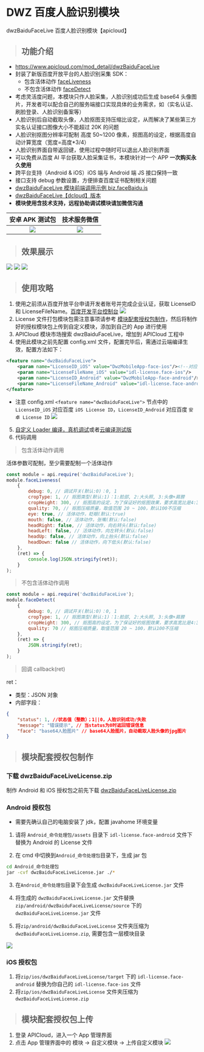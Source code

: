 # DWZ 百度人脸识别模块

dwzBaiduFaceLive 百度人脸识别模块【apicloud】

> ## 功能介绍

- https://www.apicloud.com/mod_detail/dwzBaiduFaceLive
- 封装了新版百度开放平台的人脸识别采集 SDK：
  - 包含活体动作 [faceLiveness](#a1)
  - 不包含活体动作 [faceDetect](#a2)
- 考虑灵活度问题，本模块只作人脸采集，人脸识别成功后生成 base64 头像图片，开发者可以配合自己的服务端接口实现具体的业务需求，如（实名认证、刷脸登录、人脸识别备案等）
- 人脸识别后自动截取头像，人脸抠图支持压缩比设定，从而解决了某些第三方实名认证接口图像大小不能超过 20K 的问题
- 人脸识别抠图分辨率可配制 高度 50~1200 像素，抠图高的设定，根据高度自动计算宽度（宽度=高度\*3/4）
- 人脸识别界面自带返回键，使用过程中随时可以退出人脸识别界面
- 可以免费从百度 AI 平台获取人脸采集证书，本模块针对一个 APP **一次购买永久使用**
- 跨平台支持（Android & iOS）iOS 端与 Android 端 JS 接口保持一致
- 接口支持 debug 参数设置，方便排查百度证书配制相关问题
- [dwzBaiduFaceLive 模块前端调用示例 biz.faceBaidu.js](https://github.com/dwzteam/dwz_mobile_app/blob/master/widget/js/biz.baiduFace.js)
- [dwzBaiduFaceLive【dcloud】版本](/doc/dcloud/dwzBaiduFaceLive/doc.md)
- **模块使用含技术支持，远程协助调试模块请加微信沟通**

|                    安卓 APK 测试包                     |                   技术服务微信                   |
| :----------------------------------------------------: | :----------------------------------------------: |
| ![](../../../_media/readme/app_download.png?width=200) | ![](../../../_media/readme/wx_zhh.png?width=200) |

> ## 效果展示

![](../../../_media/apicloud/dwzBaiduFaceLive/1.jpg?height=360)
![](../../../_media/apicloud/dwzBaiduFaceLive/2.jpg?height=360)
![](../../../_media/apicloud/dwzBaiduFaceLive/3.jpg?height=360)

> ## 使用攻略

1. 使用之前须从百度开放平台申请开发者账号并完成企业认证，获取 LicenseID 和 LicenseFileName。[百度开发平台控制台](https://console.bce.baidu.com/ai/#/ai/face/overview/index)
   ![](../../../_media/apicloud/dwzBaiduFaceLive/11.jpg)
2. License 文件打包模块包需注意事项请参考 [模块配套授权包制作](/doc/apicloud/dwzBaiduFaceLive/doc?id=模块配套授权包制作)，然后将制作好的授权模块包上传到自定义模块，添加到自己的 App 进行使用
3. APICloud 模块市场搜索 dwzBaiduFaceLive，增加到 APICloud 工程中
4. 使用此模块之前先配置 config.xml 文件，配置完毕后，需通过云端编译生效，配置方法如下：

```xml
<feature name="dwzBaiduFaceLive">
    <param name="LicenseID_iOS" value="DwzMobileApp-face-ios"/><!--对应百度 `iOS License ID`-->
    <param name="LicenseFileName_iOS" value="idl-license.face-ios"/>
    <param name="LicenseID_Android" value="DwzMobileApp-face-android"/><!--对应百度 `安卓 License ID`-->
    <param name="LicenseFileName_Android" value="idl-license.face-android"/>
</feature>
```

- 注意 config.xml `<feature name="dwzBaiduFaceLive">` 节点中的 `LicenseID_iOS` 对应百度 `iOS License ID`，`LicenseID_Android` 对应百度 `安卓 License ID`
  ![](../../../_media/apicloud/dwzBaiduFaceLive/12.jpg)

5. [自定义 Loader 编译，真机调试](/doc/apicloud/package?id=真机调试)或者[云编译测试版](/doc/apicloud/package?id=云编译)
6. 代码调用

<div id="a1"></div>

> 包含活体动作调用

活体参数可配制，至少需要配制一个活体动作

```js
const module = api.require('dwzBaiduFaceLive');
module.faceLiveness(
	{
		debug: 0, // 调试开关(默认:0)：0, 1
		cropType: 1, // 抠图类型(默认:1)：1:脸部, 2:大头照, 3:头像+肩膀
		cropHeight: 300, // 抠图高的设定，为了保证好的抠图效果，要求高宽比是4:3，所以会在内部进行计算，只需要传入高即可，取值范围50 ~ 1200，默认480
		quality: 70, // 抠图压缩质量，取值范围 20 ~ 100，默认100不压缩
		eye: true, // 活体动作，眨眼(默认:true)
		mouth: false, // 活体动作，张嘴(默认:false)
		headRight: false, // 活体动作，向右转头(默认:false)
		headLeft: false, // 活体动作，向左转头(默认:false)
		headUp: false, // 活体动作，向上抬头(默认:false)
		headDown: false // 活体动作，向下低头(默认:false)
	},
	(ret) => {
		console.log(JSON.stringify(ret));
	}
);
```

<div id="a2"></div>

> 不包含活体动作调用

```js
const module = api.require('dwzBaiduFaceLive');
module.faceDetect(
	{
		debug: 0, // 调试开关(默认:0)：0, 1
		cropType: 1, // 抠图类型(默认:1)：1:脸部, 2:大头照, 3:头像+肩膀
		cropHeight: 300, // 抠图高的设定，为了保证好的抠图效果，要求高宽比是4:3，所以会在内部进行计算，只需要传入高即可，取值范围50 ~ 1200，默认480
		quality: 70 // 抠图压缩质量，取值范围 20 ~ 100，默认100不压缩
	},
	(ret) => {
		JSON.stringify(ret);
	}
);
```

> 回调 callback(ret)

ret：

- 类型：JSON 对象
- 内部字段：

```json
{
	"status": 1, //状态值（整数）；1||0，人脸识别成功/失败
	"message": "错误提示", // 当status为0时返回错误信息
	"face": "base64人脸图片" // base64人脸图片，自动截取人脸头像的jpg图片
}
```

> ## 模块配套授权包制作

### 下载 dwzBaiduFaceLiveLicense.zip

制作 Android 和 iOS 授权包之前先下载 [dwzBaiduFaceLiveLicense.zip](https://gitee.com/dwzteam/dwz_mobile_app/blob/master/widget/doc/apicloud/dwzBaiduFaceLiveLicense.zip)

### Android 授权包

- 需要先确认自己的电脑安装了 jdk，配置 javahome 环境变量

1. 请将 `Android_命令处理包/assets` 目录下 `idl-license.face-android` 文件下替换为 Android 的 License 文件

2. 在 cmd 中切换到`Android_命令处理包`目录下，生成 jar 包

```bash
cd Android_命令处理包
jar -cvf dwzBaiduFaceLiveLicense.jar ./*
```

3. 在`Android_命令处理包`目录下会生成 `dwzBaiduFaceLiveLicense.jar` 文件

4. 将生成的 `dwzBaiduFaceLiveLicense.jar` 文件替换`zip/android/dwzBaiduFaceLiveLicense/source` 下的 `dwzBaiduFaceLiveLicense.jar` 文件

5. 将`zip/android/dwzBaiduFaceLiveLicense` 文件夹压缩为 `dwzBaiduFaceLiveLicense.zip`, 需要包含一层模块目录

![](../../../_media/apicloud/dwzBaiduFaceLive/jar.jpg)

### iOS 授权包

1. 将`zip/ios/dwzBaiduFaceLiveLicense/target` 下的 `idl-license.face-android` 替换为你自己的 `idl-license.face-ios` 文件
2. 将`zip/ios/dwzBaiduFaceLiveLicense` 文件夹压缩为 `dwzBaiduFaceLiveLicense.zip`

> ## 模块配套授权包上传

1. 登录 APICloud，进入一个 App 管理界面
2. 点击 App 管理界面中的 模块 -> 自定义模块 -> 上传自定义模块
   ![](../../../_media/apicloud/dwzBaiduFaceLive/21.jpg)

